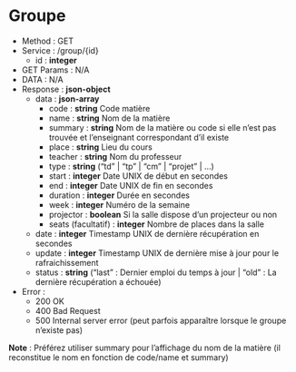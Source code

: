 # Groupe

* Method : GET
* Service : /group/{id}
    * id : __integer__
* GET Params : N/A
* DATA : N/A
* Response : __json-object__
    * data : __json-array__
        * code : __string__ Code matière
        * name : __string__ Nom de la matière
        * summary : __string__ Nom de la matière ou code si elle n’est pas trouvée et l’enseignant correspondant d’il existe
        * place : __string__ Lieu du cours
        * teacher : __string__ Nom du professeur
        * type : __string__ (“td” | “tp” | “cm” | “projet” | …) 
        * start : __integer__ Date UNIX de début en secondes
        * end : __integer__ Date UNIX de fin en secondes
        * duration : __integer__ Durée en secondes
        * week : __integer__ Numéro de la semaine
        * projector : __boolean__ Si la salle dispose d’un projecteur ou non
        * seats (facultatif) : __integer__ Nombre de places dans la salle
    * date : __integer__ Timestamp UNIX de dernière récupération en secondes
    * update : __integer__ Timestamp UNIX de dernière mise à jour pour le rafraichissement
    * status : __string__ (“last” : Dernier emploi du temps à jour | “old” : La dernière récupération a échouée)
* Error :
    * 200 OK
    * 400 Bad Request
    * 500 Internal server error (peut parfois apparaître lorsque le groupe n’existe pas)

__Note__ : Préférez utiliser summary pour l’affichage du nom de la matière (il reconstitue le nom en fonction de code/name et summary)

